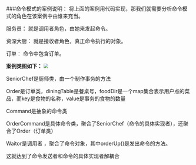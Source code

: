 ###命令模式的案例说明：
将上面的案例用代码实现，那我们就需要分析命令模式的角色在该案例中由谁来充当。

服务员： 就是调用者角色，由她来发起命令。

资深大厨： 就是接收者角色，真正命令执行的对象。

订单： 命令中包含订单。

**案例类图如下：**
<img src="F:\AllWorkSpace\DesignModelAll\CommandMode\src\FairyQin\HomeLove\命令模式类图.png" style="zoom:75%;" />


SeniorChef是厨师类，由一个制作事务的方法

Order是订单类，diningTable是餐桌号，foodDir是一个map集合表示用户点的菜品，而key是食物的名称，value是事务的食物的数量

Command是抽象的命令类

OrderCommand是具体命令类，聚合了SeniorChef（命令的具体实现者），还聚合了Order（订单类）

Waitor是调用者 ，聚合了命令对象，其中orderUp()是发出命令的方法。

这就达到了命令发送者和命令的具体实现者解耦合
